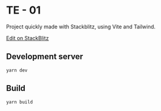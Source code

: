 # TE - 01

Project quickly made with Stackblitz, using Vite and Tailwind.

[Edit on StackBlitz](https://stackblitz.com/edit/vitejs-vite-v87n1e)

## Development server
```
yarn dev
```

## Build
```
yarn build
```